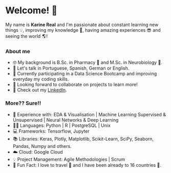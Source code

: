 # Welcome! 👋

My name is **Karine Real** and I'm passionate about constant learning new things 💡, improving my knowledge 📝, having amazing experiences 😎 and seeing the world 🌎!

### About me
- 🤓 My background is B.Sc. in Pharmacy 💊 and M.Sc. in Neurobiology 🧠.
- 💬 Let's talk in Portuguese, Spanish, German or English.
- 🎉 Currently participating in a Data Science Bootcamp and improving everyday my coding skills.
- 👯 Looking forward to collaborate on projects to learn more!
- 📝 Check out my [LinkedIn](https://www.linkedin.com/in/kareal/).

### More?? Sure!!
- 👾 Experience with: EDA & Visualisation | Machine Learning Supervised & Unsupervised | Neural Networks & Deep Learning
- 👩‍💻 Languages: Python | R | PostgreSQL | Unix
- 💻 Frameworks: Tensorflow, Jupyter
- 📚 Libraries: Keras, Plotly, Matplotlib, Scikit-Learn, SciPy, Seaborn, Pandas, Numpy and others.
- ☁️ Cloud: Google Cloud
- 💡 Project Management: Agile Methodologies | Scrum
- 👻 Fun Fact: I love to travel 🚀 and I have been already to 16 countries 🧳.

<!--
**kaqreal/kaqreal** is a ✨ _special_ ✨ repository because its `README.md` (this file) appears on your GitHub profile.

- 📙 Check out my [resume]()

-->
